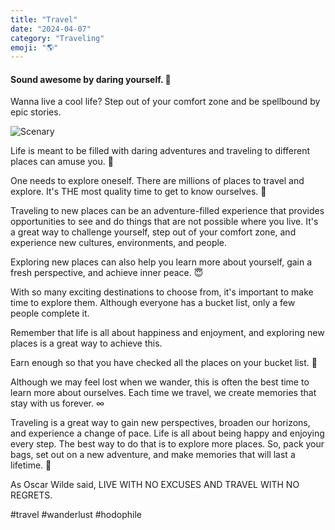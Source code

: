 ```yaml
---
title: "Travel"
date: "2024-04-07"
category: "Traveling"
emoji: "🌎"
---
```


#### Sound awesome by daring yourself. 🧭

Wanna live a cool life? Step out of your comfort zone and be spellbound by epic stories.

![Scenary](/images/scenary.jpg)

Life is meant to be filled with daring adventures and traveling to different places can amuse you. 🤩

One needs to explore oneself. There are millions of places to travel and explore.
It's THE most quality time to get to know ourselves. 💯

Traveling to new places can be an adventure-filled experience that provides opportunities to see and do things that are not possible where you live. It's a great way to challenge yourself, step out of your comfort zone, and experience new cultures, environments, and people.

Exploring new places can also help you learn more about yourself, gain a fresh perspective, and achieve inner peace. 😇

With so many exciting destinations to choose from, it's important to make time to explore them. Although everyone has a bucket list, only a few people complete it.

Remember that life is all about happiness and enjoyment, and exploring new places is a great way to achieve this.

Earn enough so that you have checked all the places on your bucket list. 🤑

Although we may feel lost when we wander, this is often the best time to learn more about ourselves.
Each time we travel, we create memories that stay with us forever. ∞

Traveling is a great way to gain new perspectives, broaden our horizons, and experience a change of pace.
Life is all about being happy and enjoying every step. The best way to do that is to explore more places.
So, pack your bags, set out on a new adventure, and make memories that will last a lifetime. 🧳

As Oscar Wilde said, LIVE WITH NO EXCUSES AND TRAVEL WITH NO REGRETS.

#travel #wanderlust #hodophile
